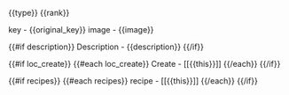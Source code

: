 <!-- ![[{{image}}.png]] -->

{{type}} {{rank}}

key - {{original_key}}
image - {{image}}

{{#if description}}
Description - {{description}}
{{/if}}

{{#if loc_create}}
{{#each loc_create}}
Create - [[{{this}}]]
{{/each}}
{{/if}}

{{#if recipes}}
{{#each recipes}}
recipe - [[{{this}}]]
{{/each}}
{{/if}}
